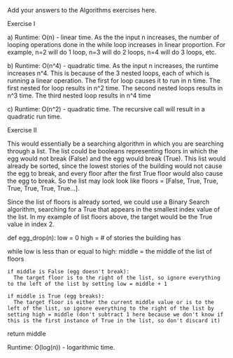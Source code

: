 Add your answers to the Algorithms exercises here.

Exercise I

a) Runtime: O(n) - linear time. As the the input n increases, the number of looping operations done in the while loop increases in linear proportion. For example, n=2 will do 1 loop, n=3 will do 2 loops, n=4 will do 3 loops, etc.

b) Runtime: O(n^4) - quadratic time. As the input n increases, the runtime increases n^4. This is because of the 3 nested loops, each of which is running a linear operation.
The first for loop causes it to run in n time. The first nested for loop results in n^2 time. The second nested loops results in n^3 time. The third nested loop results in n^4 time

c) Runtime: O(n^2) - quadratic time. The recursive call will result in a quadratic run time.



Exercise II


This would essentially be a searching algorithm in which you are searching through a list. The list could be booleans representing floors in which the egg would not break (False) and the egg would break (True). This list would already be sorted, since the lowest stories of the building would not cause the egg to break, and every floor after the first True floor would also cause the egg to break. So the list may look look like floors = [False, True, True, True, True, True, True...].

Since the list of floors is already sorted, we could use a Binary Search algorithm, searching for a True that appears in the smallest index value of the list. In my example of list floors above, the target would be the True value in index 2.

def egg_drop(n):
  low = 0
  high = # of stories the building has

  while low is less than or equal to high:
    middle = the middle of the list of floors

    if middle is False (egg doesn't break):
      The target floor is to the right of the list, so ignore everything to the left of the list by setting low = middle + 1

    if middle is True (egg breaks):
      The target floor is either the current middle value or is to the left of the list, so ignore everything to the right of the list by setting high = middle (don't subtract 1 here because we don't know if this is the first instance of True in the list, so don't discard it)

  return middle


Runtime: O(log(n)) - logarithmic time.